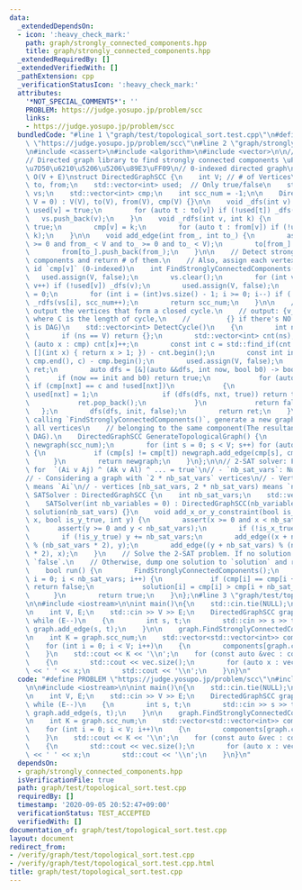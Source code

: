 ```yaml
---
data:
  _extendedDependsOn:
  - icon: ':heavy_check_mark:'
    path: graph/strongly_connected_components.hpp
    title: graph/strongly_connected_components.hpp
  _extendedRequiredBy: []
  _extendedVerifiedWith: []
  _pathExtension: cpp
  _verificationStatusIcon: ':heavy_check_mark:'
  attributes:
    '*NOT_SPECIAL_COMMENTS*': ''
    PROBLEM: https://judge.yosupo.jp/problem/scc
    links:
    - https://judge.yosupo.jp/problem/scc
  bundledCode: "#line 1 \"graph/test/topological_sort.test.cpp\"\n#define PROBLEM\
    \ \"https://judge.yosupo.jp/problem/scc\"\n#line 2 \"graph/strongly_connected_components.hpp\"\
    \n#include <cassert>\n#include <algorithm>\n#include <vector>\n\n// CUT begin\n\
    // Directed graph library to find strongly connected components \uFF08\u5F37\u9023\
    \u7D50\u6210\u5206\u5206\u89E3\uFF09\n// 0-indexed directed graph\n// Complexity:\
    \ O(V + E)\nstruct DirectedGraphSCC {\n    int V; // # of Vertices\n    std::vector<std::vector<int>>\
    \ to, from;\n    std::vector<int> used;  // Only true/false\n    std::vector<int>\
    \ vs;\n    std::vector<int> cmp;\n    int scc_num = -1;\n\n    DirectedGraphSCC(int\
    \ V = 0) : V(V), to(V), from(V), cmp(V) {}\n\n    void _dfs(int v) {\n       \
    \ used[v] = true;\n        for (auto t : to[v]) if (!used[t]) _dfs(t);\n     \
    \   vs.push_back(v);\n    }\n    void _rdfs(int v, int k) {\n        used[v] =\
    \ true;\n        cmp[v] = k;\n        for (auto t : from[v]) if (!used[t]) _rdfs(t,\
    \ k);\n    }\n\n    void add_edge(int from_, int to_) {\n        assert(from_\
    \ >= 0 and from_ < V and to_ >= 0 and to_ < V);\n        to[from_].push_back(to_);\n\
    \        from[to_].push_back(from_);\n    }\n\n    // Detect strongly connected\
    \ components and return # of them.\n    // Also, assign each vertex `v` the scc\
    \ id `cmp[v]` (0-indexed)\n    int FindStronglyConnectedComponents() {\n     \
    \   used.assign(V, false);\n        vs.clear();\n        for (int v = 0; v < V;\
    \ v++) if (!used[v]) _dfs(v);\n        used.assign(V, false);\n        scc_num\
    \ = 0;\n        for (int i = (int)vs.size() - 1; i >= 0; i--) if (!used[vs[i]])\
    \ _rdfs(vs[i], scc_num++);\n        return scc_num;\n    }\n\n    // Find and\
    \ output the vertices that form a closed cycle.\n    // output: {v_1, ..., v_C},\
    \ where C is the length of cycle,\n    //         {} if there's NO cycle (graph\
    \ is DAG)\n    std::vector<int> DetectCycle()\n    {\n        int ns = FindStronglyConnectedComponents();\n\
    \        if (ns == V) return {};\n        std::vector<int> cnt(ns);\n        for\
    \ (auto x : cmp) cnt[x]++;\n        const int c = std::find_if(cnt.begin(), cnt.end(),\
    \ [](int x) { return x > 1; }) - cnt.begin();\n        const int init = std::find(cmp.begin(),\
    \ cmp.end(), c) - cmp.begin();\n        used.assign(V, false);\n        std::vector<int>\
    \ ret;\n        auto dfs = [&](auto &&dfs, int now, bool b0) -> bool {\n     \
    \       if (now == init and b0) return true;\n            for (auto nxt : to[now])\
    \ if (cmp[nxt] == c and !used[nxt])\n            {\n                ret.emplace_back(nxt),\
    \ used[nxt] = 1;\n                if (dfs(dfs, nxt, true)) return true;\n    \
    \            ret.pop_back();\n            }\n            return false;\n     \
    \   };\n        dfs(dfs, init, false);\n        return ret;\n    }\n\n    // After\
    \ calling `FindStronglyConnectedComponents()`, generate a new graph by uniting\
    \ all vertices\n    // belonging to the same component(The resultant graph is\
    \ DAG).\n    DirectedGraphSCC GenerateTopologicalGraph() {\n        DirectedGraphSCC\
    \ newgraph(scc_num);\n        for (int s = 0; s < V; s++) for (auto t : to[s])\
    \ {\n            if (cmp[s] != cmp[t]) newgraph.add_edge(cmp[s], cmp[t]);\n  \
    \      }\n        return newgraph;\n    }\n};\n\n// 2-SAT solver: Find a solution\
    \ for  `(Ai v Aj) ^ (Ak v Al) ^ ... = true`\n// - `nb_sat_vars`: Number of variables\n\
    // - Considering a graph with `2 * nb_sat_vars` vertices\n// - Vertices [0, nb_sat_vars)\
    \ means `Ai`\n// - vertices [nb_sat_vars, 2 * nb_sat_vars) means `not Ai`\nstruct\
    \ SATSolver : DirectedGraphSCC {\n    int nb_sat_vars;\n    std::vector<int> solution;\n\
    \    SATSolver(int nb_variables = 0) : DirectedGraphSCC(nb_variables * 2), nb_sat_vars(nb_variables),\
    \ solution(nb_sat_vars) {}\n    void add_x_or_y_constraint(bool is_x_true, int\
    \ x, bool is_y_true, int y) {\n        assert(x >= 0 and x < nb_sat_vars);\n \
    \       assert(y >= 0 and y < nb_sat_vars);\n        if (!is_x_true) x += nb_sat_vars;\n\
    \        if (!is_y_true) y += nb_sat_vars;\n        add_edge((x + nb_sat_vars)\
    \ % (nb_sat_vars * 2), y);\n        add_edge((y + nb_sat_vars) % (nb_sat_vars\
    \ * 2), x);\n    }\n    // Solve the 2-SAT problem. If no solution exists, return\
    \ `false`.\n    // Otherwise, dump one solution to `solution` and return `true`.\n\
    \    bool run() {\n        FindStronglyConnectedComponents();\n        for (int\
    \ i = 0; i < nb_sat_vars; i++) {\n            if (cmp[i] == cmp[i + nb_sat_vars])\
    \ return false;\n            solution[i] = cmp[i] > cmp[i + nb_sat_vars];\n  \
    \      }\n        return true;\n    }\n};\n#line 3 \"graph/test/topological_sort.test.cpp\"\
    \n\n#include <iostream>\n\nint main()\n{\n    std::cin.tie(NULL);\n    std::ios::sync_with_stdio(false);\n\
    \n    int V, E;\n    std::cin >> V >> E;\n    DirectedGraphSCC graph(V);\n   \
    \ while (E--)\n    {\n        int s, t;\n        std::cin >> s >> t;\n       \
    \ graph.add_edge(s, t);\n    }\n\n    graph.FindStronglyConnectedComponents();\n\
    \n    int K = graph.scc_num;\n    std::vector<std::vector<int>> components(K);\n\
    \    for (int i = 0; i < V; i++)\n    {\n        components[graph.cmp[i]].emplace_back(i);\n\
    \    }\n    std::cout << K << '\\n';\n    for (const auto &vec : components)\n\
    \    {\n        std::cout << vec.size();\n        for (auto x : vec) std::cout\
    \ << ' ' << x;\n        std::cout << '\\n';\n    }\n}\n"
  code: "#define PROBLEM \"https://judge.yosupo.jp/problem/scc\"\n#include \"graph/strongly_connected_components.hpp\"\
    \n\n#include <iostream>\n\nint main()\n{\n    std::cin.tie(NULL);\n    std::ios::sync_with_stdio(false);\n\
    \n    int V, E;\n    std::cin >> V >> E;\n    DirectedGraphSCC graph(V);\n   \
    \ while (E--)\n    {\n        int s, t;\n        std::cin >> s >> t;\n       \
    \ graph.add_edge(s, t);\n    }\n\n    graph.FindStronglyConnectedComponents();\n\
    \n    int K = graph.scc_num;\n    std::vector<std::vector<int>> components(K);\n\
    \    for (int i = 0; i < V; i++)\n    {\n        components[graph.cmp[i]].emplace_back(i);\n\
    \    }\n    std::cout << K << '\\n';\n    for (const auto &vec : components)\n\
    \    {\n        std::cout << vec.size();\n        for (auto x : vec) std::cout\
    \ << ' ' << x;\n        std::cout << '\\n';\n    }\n}\n"
  dependsOn:
  - graph/strongly_connected_components.hpp
  isVerificationFile: true
  path: graph/test/topological_sort.test.cpp
  requiredBy: []
  timestamp: '2020-09-05 20:52:47+09:00'
  verificationStatus: TEST_ACCEPTED
  verifiedWith: []
documentation_of: graph/test/topological_sort.test.cpp
layout: document
redirect_from:
- /verify/graph/test/topological_sort.test.cpp
- /verify/graph/test/topological_sort.test.cpp.html
title: graph/test/topological_sort.test.cpp
---
```

